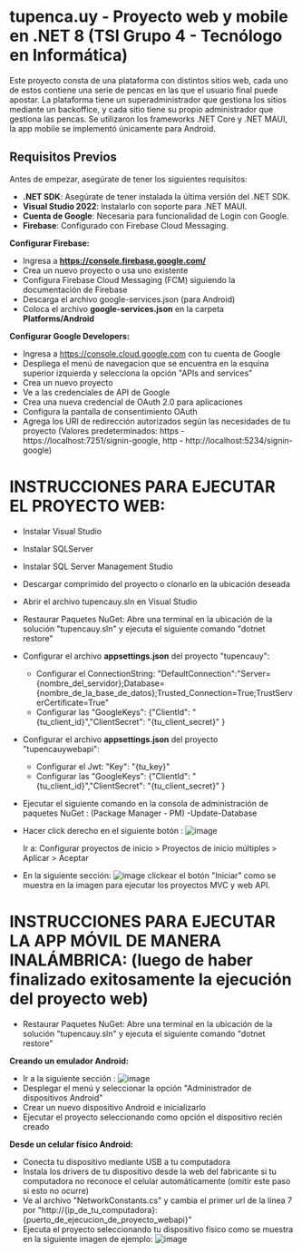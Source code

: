 ﻿# tupenca.uy - Proyecto web y mobile en .NET 8 (TSI Grupo 4 - Tecnólogo en Informática)

Este proyecto consta de una plataforma con distintos sitios web, cada uno de estos contiene una serie de pencas en las que el usuario final puede apostar.
La plataforma tiene un superadministrador que gestiona los sitios mediante un backoffice, y cada sitio tiene su propio administrador que gestiona las pencas.
Se utilizaron los frameworks .NET Core y .NET MAUI, la app mobile se implementó únicamente para Android.

## Requisitos Previos
Antes de empezar, asegúrate de tener los siguientes requisitos:
- **.NET SDK**: Asegúrate de tener instalada la última versión del .NET SDK.
- **Visual Studio 2022**: Instalarlo con soporte para .NET MAUI.
- **Cuenta de Google**: Necesaria para funcionalidad de Login con Google.
- **Firebase**: Configurado con Firebase Cloud Messaging.

**Configurar Firebase:**
- Ingresa a **https://console.firebase.google.com/**
- Crea un nuevo proyecto o usa uno existente
- Configura Firebase Cloud Messaging (FCM) siguiendo la documentación de Firebase
- Descarga el archivo google-services.json (para Android)
- Coloca el archivo **google-services.json** en la carpeta **Platforms/Android**

**Configurar Google Developers:**
- Ingresa a https://console.cloud.google.com con tu cuenta de Google
- Despliega el menú de navegacion que se encuentra en la esquina superior izquierda y selecciona la opción "APIs and services"
- Crea un nuevo proyecto
- Ve a las credenciales de API de Google
- Crea una nueva credencial de OAuth 2.0 para aplicaciones
- Configura la pantalla de consentimiento OAuth
- Agrega los URI de redirección autorizados según las necesidades de tu proyecto (Valores predeterminados: https - https://localhost:7251/signin-google, http - http://localhost:5234/signin-google)

# INSTRUCCIONES PARA EJECUTAR EL PROYECTO WEB:
- Instalar Visual Studio
- Instalar SQLServer
- Instalar SQL Server Management Studio
- Descargar comprimido del proyecto o clonarlo en la ubicación deseada
- Abrir el archivo tupencauy.sln en Visual Studio
- Restaurar Paquetes NuGet: Abre una terminal en la ubicación de la solución "tupencauy.sln" y ejecuta el siguiente comando "dotnet restore"
    
- Configurar el archivo **appsettings.json** del proyecto "tupencauy":
    - Configurar el ConnectionString: "DefaultConnection":"Server={nombre_del_servidor};Database={nombre_de_la_base_de_datos};Trusted_Connection=True;TrustServerCertificate=True"
    - Configurar las "GoogleKeys": {"ClientId": "{tu_client_id}","ClientSecret": "{tu_client_secret}" }

- Configurar el archivo **appsettings.json** del proyecto "tupencauywebapi":
    - Configurar el Jwt: "Key": "{tu_key}"
    - Configurar las "GoogleKeys": {"ClientId": "{tu_client_id}","ClientSecret": "{tu_client_secret}" }

- Ejecutar el siguiente comando en la consola de administración de paquetes NuGet : (Package Manager - PM)
    -Update-Database

- Hacer click derecho en el siguiente botón : ![image](https://github.com/user-attachments/assets/c92b8122-ae01-409f-bed6-64ec6d506792)

    Ir a: Configurar proyectos de inicio > Proyectos de inicio múltiples > Aplicar > Aceptar

- En la siguiente sección: ![image](https://github.com/user-attachments/assets/b6599b2d-79ee-451c-beb2-2de23e13acc4) clickear el botón "Iniciar" como se muestra en la imagen para ejecutar los proyectos MVC y web API.


# INSTRUCCIONES PARA EJECUTAR LA APP MÓVIL DE MANERA INALÁMBRICA: (luego de haber finalizado exitosamente la ejecución del proyecto web)
- Restaurar Paquetes NuGet: Abre una terminal en la ubicación de la solución "tupencauy.sln" y ejecuta el siguiente comando "dotnet restore"

**Creando un emulador Android:**
- Ir a la siguiente sección : ![image](https://github.com/user-attachments/assets/004c746a-ada2-494b-8feb-87ec47e1f668)
- Desplegar el menú y seleccionar la opción "Administrador de dispositivos Android"
- Crear un nuevo dispositivo Android e inicializarlo
- Ejecutar el proyecto seleccionando como opción el dispositivo recién creado

**Desde un celular físico Android:**
- Conecta tu dispositivo mediante USB a tu computadora
- Instala los drivers de tu dispositivo desde la web del fabricante si tu computadora no reconoce el celular automáticamente (omitir este paso si esto no ocurre)
- Ve al archivo "NetworkConstants.cs" y cambia el primer url de la línea 7 por "http://{ip_de_tu_computadora}:{puerto_de_ejecucion_de_proyecto_webapi}"
- Ejecuta el proyecto seleccionando tu dispositivo físico como se muestra en la siguiente imagen de ejemplo: ![image](https://github.com/user-attachments/assets/37e00935-c839-4790-b4af-bc50ebe20af5)

